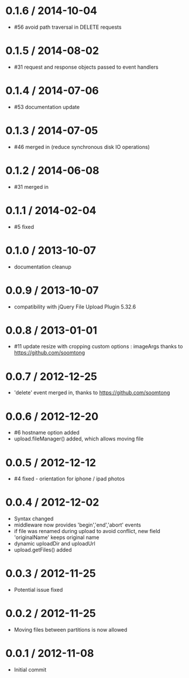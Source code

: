 0.1.6 / 2014-10-04
==================

  * #56 avoid path traversal in DELETE requests

0.1.5 / 2014-08-02
==================

  * #31 request and response objects passed to event handlers

0.1.4 / 2014-07-06
==================

  * #53 documentation update

0.1.3 / 2014-07-05
==================

  * #46 merged in (reduce synchronous disk IO operations)

0.1.2 / 2014-06-08
==================

  * #31 merged in

0.1.1 / 2014-02-04
==================

  * #5 fixed

0.1.0 / 2013-10-07
==================

  * documentation cleanup


0.0.9 / 2013-10-07
==================

  * compatibility with jQuery File Upload Plugin 5.32.6

0.0.8 / 2013-01-01
==================

  * #11 update resize with cropping custom options : imageArgs
    thanks to https://github.com/soomtong

0.0.7 / 2012-12-25
==================

  * 'delete' event merged in, 
    thanks to https://github.com/soomtong

0.0.6 / 2012-12-20
==================

  * #6 hostname option added
  * upload.fileManager() added, which allows moving file

0.0.5 / 2012-12-12
==================

  * #4 fixed - orientation for iphone / ipad photos

0.0.4 / 2012-12-02
==================

  * Syntax changed
  * middleware now provides 'begin','end','abort' events
  * if file was renamed during upload to avoid conflict,
    new field 'originalName' keeps original name
  * dynamic uploadDir and uploadUrl
  * upload.getFiles() added

0.0.3 / 2012-11-25
==================

  * Potential issue fixed

0.0.2 / 2012-11-25
==================

  * Moving files between partitions is now allowed

0.0.1 / 2012-11-08
==================

  * Initial commit

